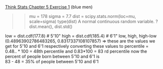 [Think Stats Chapter 5 Exercise 1](http://greenteapress.com/thinkstats2/html/thinkstats2006.html#toc50) (blue men)

>> mu = 178
sigma = 7.7
dist = scipy.stats.norm(loc=mu, scale=sigma)
type(dist)
A normal continuous random variable. ?
dist.mean(), dist.std()

low = dist.cdf(177.8)    # 5'10"
high = dist.cdf(185.4)   # 6'1"
low, high, high-low
(0.48963902786483265, 0.8317337108107857) => these are the values we get for 5'10 and 6'1 respectively converting these values to percentile  = 0.48.. * 100 = 48th percentile and 0.83*100 = 83 rd percentile now the percent of people born between 5'10 and 6'1 is    
83 - 48 = 35% of people between 5'10 and 6'1 
